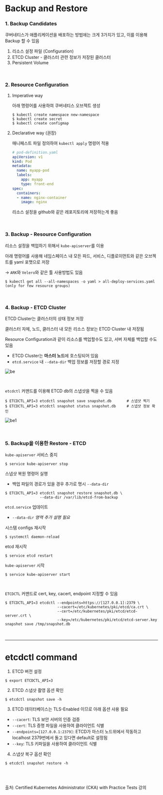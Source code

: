 # Backup and Restore

### 1. Backup Candidates

쿠버네티스가 애플리케이션을 배포하는 방법에는 크게 3가지가 있고, 이를 이용해 Backup 할 수 있음

1. 리소스 설정 파일 (Configuration)
2. ETCD Cluster - 클러스터 관련 정보가 저장된 클러스터
3. Persistent Volume 

<br>

### 2. Resource Configuration

1. Imperative way

   아래 명령어를 사용하여 쿠버네티스 오브젝트 생성

   ```
   $ kubectl create namespace new-namespace
   $ kubectl create secret
   $ kubectl create configmap
   ```

2. Declarative way (권장)

   매니페스트 파일 정의하여 `kubectl apply` 명령어 적용

   ```yaml
   # pod-definition.yaml
   apiVersion: v1
   kind: Pod
   metadata:
     name: myapp-pod
     labels:
       app: myapp
       type: front-end
   spec:
     containers:
     - name: nginx-container
       image: nginx
   ```

   리소스 설정을 github와 같은 레포지토리에 저장하는게 좋음

   <br>

### 3. Backup - Resource Configuration

리소스 설정을 백업하기 위해서 `kube-apiserver`를 이용

아래 명령어를 사용해 네임스페이스 내 모든 파드, 서비스, 디플로이먼트와 같은 오브젝트를 yaml 포맷으로 저장

-> `ARK`와 `Velero`와 같은 툴 사용방법도 있음

```
$ kubectl get all --all-namespaces -o yaml > all-deploy-services.yaml (only for few resource groups)
```

<br>

### 4. Backup - ETCD Cluster

ETCD Cluster는 클러스터의 상태 정보 저장

클러스터 자체, 노드, 클러스터 내 모든 리소스 정보는 ETCD Cluster 내 저장됨

Resource Configuration과 같이 리소스를 백업할수도 있고, 서버 자체를 백업할 수도 있음

- ETCD Cluster는 **마스터 노드**에 호스팅되어 있음
- `etcd.service` 내 `--data-dir` 백업 정보를 저장할 경로 지정

![be](https://github.com/kodekloudhub/certified-kubernetes-administrator-course/raw/master/images/be.PNG)

<br>

`etcdctl` 커맨드를 이용해 ETCD db의 스냅샷을 찍을 수 있음

```
$ ETCDCTL_API=3 etcdctl snapshot save snapshot.db		# 스냅샷 찍기
$ ETCDCTL_API=3 etcdctl snapshot status snapshot.db		# 스냅샷 정보 확인
```

![be1](https://github.com/kodekloudhub/certified-kubernetes-administrator-course/raw/master/images/be1.PNG)

<br>

### 5. Backup을 이용한 Restore - ETCD

`kube-apiserver` 서비스 중지

```
$ service kube-apiserver stop
```

스냅샷 복원 명령어 실행

- 백업 파일의 경로가 있을 경우 추가로 명시 `--data-dir`

```
$ ETCDCTL_API=3 etcdctl snapshot restore snapshot.db \
				--data-dir /var/lib/etcd-from-backup
```

`etcd.service` 업데이트

- `--data-dir` *영역 추가 설명 필요*

시스템 configs 재시작

```
$ systemctl daemon-reload
```

etcd 재시작

```
$ service etcd restart
```

`kube-apiserver` 시작

```
$ service kube-apiserver start
```

<br>

`ETCDCTL` 커맨드로 cert, key, cacert, endpoint 지정할 수 있음

```
$ ETCDCTL_API=3 etcdctl --endpoints=https://[127.0.0.1]:2379 \
						--cacert=/etc/kubernetes/pki/etcd/ca.crt \
  						--cert=/etc/kubernetes/pki/etcd/etcd-server.crt \
  						--key=/etc/kubernetes/pki/etcd/etcd-server.key snapshot save /tmp/snapshot.db
```

<br>

---



# etcdctl command

1. ETCD 버전 설정

```
$ export ETCDCTL_API=3
```

2. ETCD 스냅샷 촬영 옵션 확인

```
$ etcdctl snapshot save -h
```

3. ETCD 데이터베이스는 TLS-Enabled 이므로 아래 옵션 사용 필요

- `--cacert`: TLS 보안 서버의 인증 검증  
- `--cert`: TLS 증명 파일을 사용하여 클라이언트 식별
- `--endpoints=[127.0.0.1:2379]`: ETCD가 마스터 노드위에서 작동하고 localhost 2379번에서 돌고 있다면 default로 설정됨
- `--key`: TLS 키파일을 사용하여 클라이언트 식별

4. 스냅샷 복구 옵션 확인

```
$ etcdctl snapshot restore -h
```

<br>

<br>

출처: Certified Kubernetes Administrator (CKA) with Practice Tests 강의

